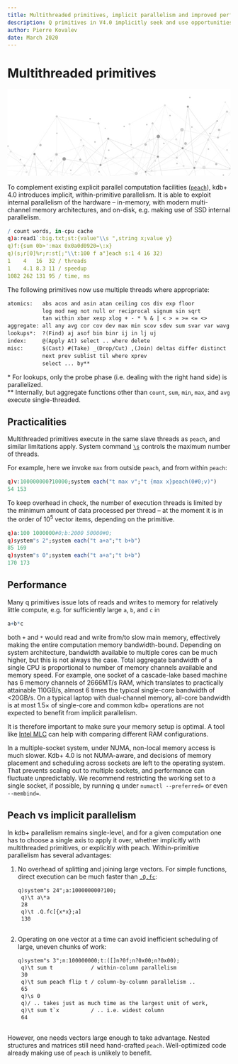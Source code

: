 ```yaml
---
title: Multithreaded primitives, implicit parallelism and improved performance in kdb+ | Knowledge base | Documentation for q and kdb+
description: Q primitives in V4.0 implicitly seek and use opportunities for parallel processing. Some existing q code will run significantly faster.
author: Pierre Kovalev
date: March 2020
---
```

# <i class="fas fa-bolt"></i> Multithreaded primitives


![Parallelism](../img/parallelism.jpg)
<!-- GettyImages-1133385944 -->

To complement existing explicit parallel computation facilities ([`peach`](../ref/each.md)), kdb+ 4.0 introduces implicit, within-primitive parallelism. It is able to exploit internal parallelism of the hardware – in-memory, with modern multi-channel memory architectures, and on-disk, e.g. making use of SSD internal parallelism. 

```q
/ count words, in-cpu cache
q)a:read1`:big.txt;st:{value"\\s ",string x;value y}
q)f:{sum 0b>':max 0x0a0d0920=\:x}
q)(s;r[0]%r;r:st[;"\\t:100 f a"]each s:1 4 16 32)
1    4   16  32 / threads
1    4.1 8.3 11 / speedup
1082 262 131 95 / time, ms
```

The following primitives now use multiple threads where appropriate:

```txt
atomics:   abs acos and asin atan ceiling cos div exp floor 
           log mod neg not null or reciprocal signum sin sqrt 
           tan within xbar xexp xlog + - * % & | < > = >= <= <>
aggregate: all any avg cor cov dev max min scov sdev sum svar var wavg
lookups*:  ?(Find) aj asof bin binr ij in lj uj 
index:     @(Apply At) select .. where delete 
misc:      $(Cast) #(Take) _(Drop/Cut) ,(Join) deltas differ distinct 
           next prev sublist til where xprev
           select ... by**
```

\* For lookups, only the probe phase (i.e. dealing with the right hand side) is parallelized.
<br>
\** Internally, but aggregate functions other than `count`, `sum`, `min`, `max`, and `avg` execute single-threaded.


## Practicalities

Multithreaded primitives execute in the same slave threads as `peach`, and similar limitations apply. System command [`\s`](../basics/syscmds.md#s-number-of-slaves) controls the maximum number of threads. 

For example, here we invoke `max` from outside `peach`, and from within `peach`:
```q
q)v:100000000?10000;system each("t max v";"t {max x}peach(0#0;v)")
54 153
```

To keep overhead in check, the number of execution threads is limited by the minimum amount of data processed per thread – at the moment it is in the order of 10<sup>5</sup> vector items, depending on the primitive.

```q
q)a:100 1000000#0;b:2000 50000#0;
q)system"s 2";system each("t a+a";"t b+b")
85 169
q)system"s 0";system each("t a+a";"t b+b")
170 173
```


## Performance

Many q primitives issue lots of reads and writes to memory for relatively little compute, e.g. for sufficiently large `a`, `b`, and `c` in

```q
a+b*c
```

both `+` and `*` would read and write from/to slow main memory, effectively making the entire computation memory bandwidth-bound. Depending on system architecture, bandwidth available to multiple cores can be much higher, but this is not always the case. Total aggregate bandwidth of a single CPU is proportional to number of memory channels available and memory speed. For example, one socket of a cascade-lake based machine has 6 memory channels of 2666MT/s RAM, which translates to practically attainable 110GB/s, almost 6 times the typical single-core bandwidth of <20GB/s. On a typical laptop with dual-channel memory, all-core bandwidth is at most 1.5× of single-core and common kdb+ operations are not expected to benefit from implicit parallelism.

It is therefore important to make sure your memory setup is optimal. A tool like [Intel MLC](https://software.intel.com/en-us/articles/intelr-memory-latency-checker) can help with comparing different RAM configurations.

In a multiple-socket system, under NUMA, non-local memory access is much slower. Kdb+ 4.0 is not NUMA-aware, and decisions of memory placement and scheduling across sockets are left to the operating system. That prevents scaling out to multiple sockets, and performance can fluctuate unpredictably. We recommend restricting the working set to a single socket, if possible, by running q under `numactl --preferred=` or even `--membind=`.


## Peach vs implicit parallelism

In kdb+ parallelism remains single-level, and for a given computation one has to choose a single axis to apply it over, whether implicitly with multithreaded primitives, or explicitly with peach. Within-primitive parallelism has several advantages: 

1. No overhead of splitting and joining large vectors. For simple functions, direct execution can be much faster than [`.Q.fc`](../ref/dotq.md#qft-apply-simple):

    <pre><code class="language-q">q)system"s 24";a:100000000?100;
    q)\t a\*a
    28
    q)\t .Q.fc[{x*x};a]
    130
    </code></pre>

2. Operating on one vector at a time can avoid inefficient scheduling of large, uneven chunks of work:

    <pre><code class="language-q">q)system"s 3";n:100000000;t:([]n?0f;n?0x00;n?0x00);
    q)\t sum t            / within-column parallelism
    30
    q)\t sum peach flip t / column-by-column parallelism ..
    65
    q)\s 0
    q)/ .. takes just as much time as the largest unit of work, 
    q)\t sum t`x          / .. i.e. widest column
    64
    </code></pre>

However, one needs vectors large enough to take advantage. Nested structures and matrices still need hand-crafted `peach`. Well-optimized code already making use of `peach` is unlikely to benefit. 
